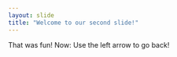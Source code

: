 ```yaml
---
layout: slide
title: "Welcome to our second slide!"
---
```

That was fun! Now:
Use the left arrow to go back!
